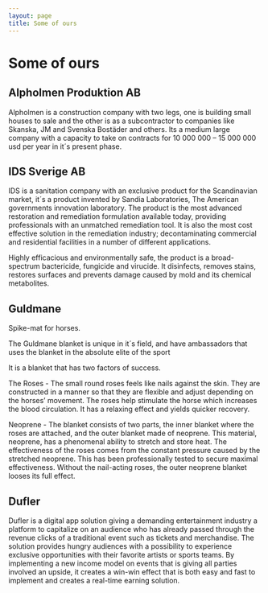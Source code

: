 ```yaml
---
layout: page
title: Some of ours
---
```


# Some of ours

## Alpholmen Produktion AB

Alpholmen is a construction company with two legs, one is building small houses to sale and the other is as a subcontractor to companies like Skanska, JM and Svenska Bostäder and others. Its a medium large company with a capacity to take on contracts for 10 000 000 – 15 000 000 usd per year in it´s present phase.

## IDS Sverige AB

IDS is a sanitation company with an exclusive product for the Scandinavian market, it´s a product invented by Sandia Laboratories, The American governments innovation laboratory. The product is the most advanced restoration and remediation formulation available today, providing professionals with an unmatched remediation tool. It is also the most cost effective solution in the remediation industry; decontaminating commercial and residential facilities in a number of different applications. 

Highly efficacious and environmentally safe, the product is a broad-spectrum bactericide, fungicide and virucide. It disinfects, removes stains, restores surfaces and prevents damage caused by mold and its chemical metabolites.

## Guldmane

Spike-mat for horses.

The Guldmane blanket is unique in it´s field, and have ambassadors that uses the blanket in the absolute elite of the sport

It is a blanket that has two factors of success.

The Roses - The small round roses feels like nails against the skin. They are constructed in a manner so that they are flexible and adjust depending on the horses’ movement. The roses help stimulate the horse which increases the blood circulation. It has a relaxing effect and yields quicker recovery.

Neoprene - The blanket consists of two parts, the inner blanket where the roses are attached, and the outer blanket made of neoprene. This material, neoprene, has a phenomenal ability to stretch and store heat. The effectiveness of the roses comes from the constant pressure caused by the stretched neoprene. This has been professionally tested to secure maximal effectiveness. Without the nail-acting roses, the outer neoprene blanket looses its full effect.

## Dufler

Dufler is a digital app solution giving a demanding entertainment industry a platform to capitalize on an audience who has already passed through the revenue clicks of a traditional event such as tickets and merchandise. The solution provides hungry audiences with a possibility to experience exclusive opportunities with their favorite artists or sports teams. By implementing a new income model on events that is giving all parties involved an upside, it creates a win-win effect that is both easy and fast to implement and creates a real-time earning solution.

